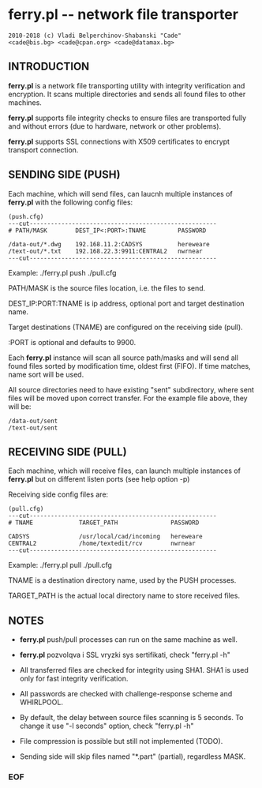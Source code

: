 
#  ferry.pl -- network file transporter

    2010-2018 (c) Vladi Belperchinov-Shabanski "Cade" 
    <cade@bis.bg> <cade@cpan.org> <cade@datamax.bg>

## INTRODUCTION

**ferry.pl** is a network file transporting utility with integrity verification
and encryption. It scans multiple directories and sends all found files to other 
machines. 

**ferry.pl** supports file integrity checks to ensure files are transported
fully and without errors (due to hardware, network or other problems).

**ferry.pl** supports SSL connections with X509 certificates to encrypt
transport connection.

## SENDING SIDE (PUSH)

Each machine, which will send files, can laucnh multiple
instances of **ferry.pl** with the following config files:

    (push.cfg)
    ---cut-----------------------------------------------------
    # PATH/MASK        DEST_IP<:PORT>:TNAME         PASSWORD

    /data-out/*.dwg    192.168.11.2:CADSYS          hereweare
    /text-out/*.txt    192.168.22.3:9911:CENTRAL2   nwrnear
    ---cut-----------------------------------------------------

Example:  ./ferry.pl push ./pull.cfg

PATH/MASK is the source files location, i.e. the files to send.

DEST_IP:PORT:TNAME is ip address, optional port and target destination name.

Target destinations (TNAME) are configured on the receiving side (pull).

:PORT is optional and defaults to 9900.

Each **ferry.pl** instance will scan all source path/masks and will send
all found files sorted by modification time, oldest first (FIFO).
If time matches, name sort will be used.

All source directories need to have existing "sent" subdirectory, where sent 
files will be moved upon correct transfer. For the example file above, they 
will be:

    /data-out/sent
    /text-out/sent


## RECEIVING SIDE (PULL)

Each machine, which will receive files, can launch multiple
instances of **ferry.pl** but on different listen ports (see help option -p)

Receiving side config files are:

    (pull.cfg)
    ---cut-----------------------------------------------------
    # TNAME             TARGET_PATH               PASSWORD

    CADSYS              /usr/local/cad/incoming   hereweare
    CENTRAL2            /home/textedit/rcv        nwrnear
    ---cut-----------------------------------------------------

Example:  ./ferry.pl pull ./pull.cfg

TNAME is a destination directory name, used by the PUSH processes.

TARGET_PATH is the actual local directory name to store received files.

## NOTES

* **ferry.pl** push/pull processes can run on the same machine as well.

* **ferry.pl** pozvolqva i SSL vryzki sys sertifikati, check "ferry.pl -h"

* All transferred files are checked for integrity using SHA1.
  SHA1 is used only for fast integrity verification.

* All passwords are checked with challenge-response scheme and WHIRLPOOL.

* By default, the delay between source files scanning is 5 seconds.
  To change it use "-l seconds" option, check "ferry.pl -h"

* File compression is possible but still not implemented (TODO).

* Sending side will skip files named "*.part" (partial), regardless MASK.

### EOF
